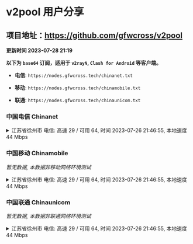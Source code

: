 # v2pool 用户分享
## 项目地址：<https://github.com/gfwcross/v2pool>
**更新时间 2023-07-28 21:19**


**以下为 `base64` 订阅，适用于 `v2rayN`, `Clash for Android` 等客户端。**

- **电信**: `https://nodes.gfwcross.tech/chinanet.txt`

- **移动**: `https://nodes.gfwcross.tech/chinamobile.txt`

- **联通**: `https://nodes.gfwcross.tech/chinaunicom.txt`


### 中国电信 Chinanet
<details><summary>江苏省徐州市 电信: 高速 29 / 可用 64, 时间 2023-07-26 21:46:55, 本地速度 44 Mbps</summary><p>可用节点订阅：https://transfer.sh/9fEH9g3srq/running.txt<br>高速节点订阅：https://transfer.sh/GJHu0oJsPR/good.txt<br>低延迟节点订阅：https://transfer.sh/hOSphokuXt/low_delay.txt</p></details>
<p></p>

### 中国移动 Chinamobile
<i>暂无数据, 本数据非移动网络环境测试</i>
<details><summary>江苏省徐州市 电信: 高速 29 / 可用 64, 时间 2023-07-26 21:46:55, 本地速度 44 Mbps</summary><p>可用节点订阅：https://transfer.sh/9fEH9g3srq/running.txt<br>高速节点订阅：https://transfer.sh/GJHu0oJsPR/good.txt<br>低延迟节点订阅：https://transfer.sh/hOSphokuXt/low_delay.txt</p></details>
<p></p>

### 中国联通 Chinaunicom
<i>暂无数据, 本数据非联通网络环境测试</i>
<details><summary>江苏省徐州市 电信: 高速 29 / 可用 64, 时间 2023-07-26 21:46:55, 本地速度 44 Mbps</summary><p>可用节点订阅：https://transfer.sh/9fEH9g3srq/running.txt<br>高速节点订阅：https://transfer.sh/GJHu0oJsPR/good.txt<br>低延迟节点订阅：https://transfer.sh/hOSphokuXt/low_delay.txt</p></details>
<p></p>